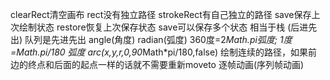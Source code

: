 clearRect清空画布
rect没有独立路径
strokeRect有自己独立的路径
save保存上次绘制状态
restore恢复上次保存状态
save可以保存多个状态 相当于栈 (后进先出)
队列是先进先出
angle(角度) radian(弧度)
360度=2*Math.pi弧度;
1度=Math.pi/180 弧度
arc(x,y,r,0,90*Math*pi/180,false)
绘制连续的路径，如果前边的终点和后面的起点一样的话就不需要重新moveto
逐帧动画(序列帧动画)
